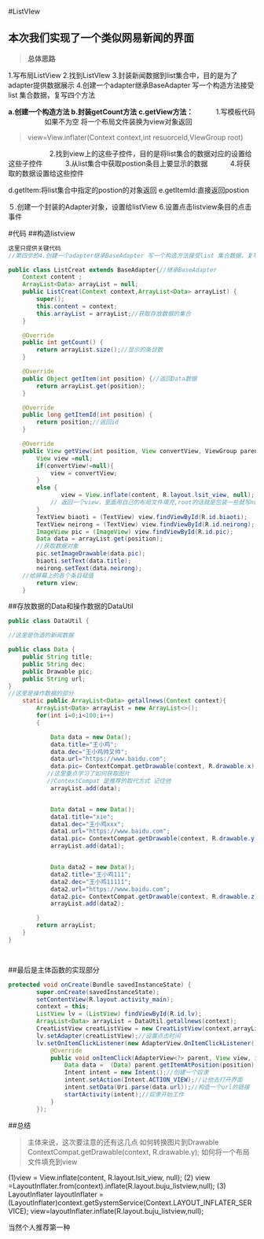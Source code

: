 #ListVIew

<h2>本次我们实现了一个类似网易新闻的界面</h2>

>  <b>总体思路</b>


1.写布局ListView
2.找到ListVIew
3.封装新闻数据到list集合中，目的是为了adapter提供数据展示
4.创建一个adapter继承BaseAdapter 写一个构造方法接受list 集合数据，复写四个方法

**a.创建一个构造方法
b.封装getCount方法**
<b>c.getView方法：</b>
　　　1.写模板代码
　　　　　 如果不为空 将一个布局文件装换为view对象返回 
> view=View.inflater(Context context,int resuorceId,VIewGroup root)

　　　&ensp;&ensp;&ensp;&ensp;&ensp;&ensp;2.找到view上的这些子控件，目的是将list集合的数据对应的设置给这些子控件
　　　3.从list集合中获取postion条目上要显示的数据
　　　4.将获取的数据设置给这些控件

d.getItem:将list集合中指定的postion的对象返回
e.getItemId:直接返回postion

５.创建一个封装的Adapter对象，设置给listView
6.设置点击listview条目的点击事件


#代码
##构造listview
```java
这里只提供关键代码
//第四步的4.创建一个adapter继承BaseAdapter 写一个构造方法接受list 集合数据，复写四个方法

public class ListCreat extends BaseAdapter{//继承BaseAdapter
    Context content ;
    ArrayList<Data> arrayList = null;
    public ListCreat(Context context,ArrayList<Data> arrayList) {
        super();
        this.content = context;
        this.arrayList = arrayList;//获取存放数据的集合
    }

    @Override
    public int getCount() {
        return arrayList.size();//显示的条目数
    }

    @Override
    public Object getItem(int position) {//返回Data数据
        return arrayList.get(position);
    }

    @Override
    public long getItemId(int position) {
        return position;//返回id
    }

    @Override
    public View getView(int position, View convertView, ViewGroup parent) {
        View view =null;
        if(convertView!=null){
            view = convertView;
        }
        else {
               view = View.inflate(content, R.layout.lsit_view, null);
            // 返回一个view，里面用自己的布局文件填充,root的话就是包装一些就写null
        }
        TextView biaoti = (TextView) view.findViewById(R.id.biaoti);
        TextView neirong = (TextView) view.findViewById(R.id.neirong);
        ImageView pic = (ImageView) view.findViewById(R.id.pic);
        Data data = arrayList.get(position);
      	//获取数据对象
        pic.setImageDrawable(data.pic);
        biaoti.setText(data.title);
        neirong.setText(data.neirong);
	//给屏幕上的各个条目赋值
        return view;
    }
```
##存放数据的Data和操作数据的DataUtil
```java
public class DataUtil {

//这里是伪造的新闻数据

public class Data {
    public String title;
    public String dec;
    public Drawable pic;
    public String url;
}
//这里是操作数据的部分
    static public ArrayList<Data> getallnews(Context context){
        ArrayList<Data> arrayList = new ArrayList<>();
        for(int i=0;i<100;i++)
        {

            Data data = new Data();
            data.title="王小鸡";
            data.dec="王小鸡帅又帅";
            data.url="https://www.baidu.com";
            data.pic= ContextCompat.getDrawable(context, R.drawable.x);
           //这里重点学习了如何获取图片
           //ContextCompat 是推荐的取代方式 记住他
            arrayList.add(data);


            Data data1 = new Data();
            data1.title="xie";
            data1.dec="王小鸡xxx";
            data1.url="https://www.baidu.com";
            data1.pic= ContextCompat.getDrawable(context, R.drawable.y);
            arrayList.add(data1);


            Data data2 = new Data();
            data2.title="王小鸡111";
            data2.dec="王小鸡11111";
            data2.url="https://www.baidu.com";
            data2.pic= ContextCompat.getDrawable(context, R.drawable.z);
            arrayList.add(data2);

        }
        return arrayList;
    }
}




```

##最后是主体函数的实现部分

```java
protected void onCreate(Bundle savedInstanceState) {
        super.onCreate(savedInstanceState);
        setContentView(R.layout.activity_main);
        context = this;
        ListView lv = (ListView) findViewById(R.id.lv);
        ArrayList<Data> arrayList = DataUtil.getallnews(context);
        CreatListView creatListView = new CreatListView(context,arrayList);
        lv.setAdapter(creatListView);//设置点击时间
        lv.setOnItemClickListener(new AdapterView.OnItemClickListener() {
            @Override
            public void onItemClick(AdapterView<?> parent, View view, int position, long id) {
                Data data =  (Data) parent.getItemAtPosition(position);
                Intent intent = new Intent();//创建一个奴隶
                intent.setAction(Intent.ACTION_VIEW);//让他去打开界面
                intent.setData(Uri.parse(data.url));//构造一个url的链接
                startActivity(intent);//奴隶开始工作
            }
        });
```


##总结

> 主体来说，这次要注意的还有这几点
如何转换图片到Drawable ContextCompat.getDrawable(context, R.drawable.y);
如何将一个布局文件填充到view

(1)view = View.inflate(content, R.layout.lsit_view, null);
   (2)         view =LayoutInflater.from(context).inflate(R.layout.buju_listview,null);
       (3)     LayoutInflater layoutInflater = (LayoutInflater)context.getSystemService(Context.LAYOUT_INFLATER_SERVICE);
            view=layoutInflater.inflate(R.layout.buju_listview,null);
            
            
            
            
            
当然个人推荐第一种
